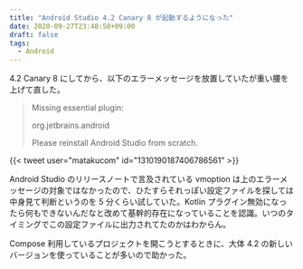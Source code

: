 ```yaml
---
title: "Android Studio 4.2 Canary 8 が起動するようになった"
date: 2020-09-27T23:48:58+09:00
draft: false
tags: 
  - Android
---
```


4.2 Canary 8 にしてから、以下のエラーメッセージを放置していたが重い腰を上げて直した。

> Missing essential plugin:
>
>  org.jetbrains.android
>
> Please reinstall Android Studio from scratch.

{{< tweet user="matakucom" id="1310190187406786561" >}}

Android Studio のリリースノートで言及されている vmoption は上のエラーメッセージの対象ではなかったので、ひたすらそれっぽい設定ファイルを探しては中身見て判断というのを 5 分くらい試していた。Kotlin プラグイン無効になったら何もできないんだなと改めて基幹的存在になっていることを認識。いつのタイミングでこの設定ファイルに出力されてたのかはわからん。

Compose 利用しているプロジェクトを開こうとするときに、大体 4.2 の新しいバージョンを使っていることが多いので助かった。
